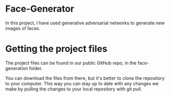 # Face-Generator
In this project, I have used generative adversarial networks to generate new images of faces.

# Getting the project files
The project files can be found in our public GitHub repo, in the face-generation folder.

You can download the files from there, but it's better to clone the repository to your computer. This way you can stay up to date with any changes we make by pulling the changes to your local repository with git pull.
